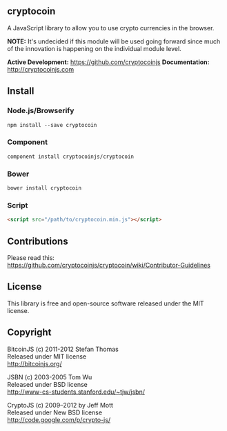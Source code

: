 cryptocoin
----------

A JavaScript library to allow you to use crypto currencies in the browser.

**NOTE:** It's undecided if this module will be used going forward since much of the innovation is happening on the individual module level.

**Active Development:** https://github.com/cryptocoinjs
**Documentation:** http://cryptocoinjs.com


Install
-------

### Node.js/Browserify

    npm install --save cryptocoin

### Component

    component install cryptocoinjs/cryptocoin


### Bower

    bower install cryptocoin


### Script

```html
<script src="/path/to/cryptocoin.min.js"></script>
```


Contributions
-------------

Please read this: https://github.com/cryptocoinjs/cryptocoin/wiki/Contributor-Guidelines


License
-------

This library is free and open-source software released under the MIT
license.



Copyright
---------

BitcoinJS (c) 2011-2012 Stefan Thomas  
Released under MIT license  
http://bitcoinjs.org/

JSBN (c) 2003-2005 Tom Wu  
Released under BSD license  
http://www-cs-students.stanford.edu/~tjw/jsbn/

CryptoJS (c) 2009–2012 by Jeff Mott  
Released under New BSD license  
http://code.google.com/p/crypto-js/

